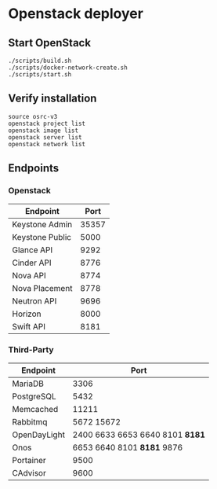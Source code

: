 # Openstack deployer

## Start OpenStack

    ./scripts/build.sh
    ./scripts/docker-network-create.sh
    ./scripts/start.sh

## Verify installation

    source osrc-v3
    openstack project list
    openstack image list
    openstack server list
    openstack network list

## Endpoints

### Openstack

| Endpoint        | Port     |
| ------------- | ------------- |
| Keystone Admin | 35357      |
| Keystone Public | 5000      |
| Glance API | 9292      |
| Cinder API | 8776      |
| Nova API | 8774      |
| Nova Placement | 8778      |
| Neutron API | 9696    |
| Horizon | 8000    |
| Swift API | 8181      |  ## conflicts with Onos and OpenDayLight

### Third-Party

| Endpoint        | Port     |
| ------------- | ------------- |
| MariaDB | 3306      |
| PostgreSQL | 5432      |
| Memcached | 11211      |
| Rabbitmq | 5672 15672      |
| OpenDayLight | 2400 6633 6653 6640 8101 **8181**      |
| Onos | 6653 6640 8101 **8181** 9876      |
| Portainer | 9500      |
| CAdvisor | 9600      |
